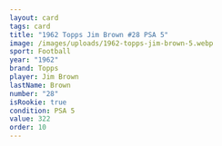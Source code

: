 ```yaml
---
layout: card
tags: card
title: "1962 Topps Jim Brown #28 PSA 5"
image: /images/uploads/1962-topps-jim-brown-5.webp
sport: Football
year: "1962"
brand: Topps
player: Jim Brown
lastName: Brown
number: "28"
isRookie: true
condition: PSA 5
value: 322
order: 10
---
```

